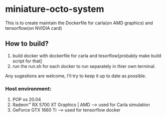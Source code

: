 # miniature-octo-system
This is to create maintain the Dockerfile for carla(on AMD graphics) and tensorflow(on NVIDIA card)

## How to build?

1. build docker with dockerfile for carla and tesorflow[probably make build script for that]
2. run the run.sh for each docker to run separately in thier own terminal.


Any sugestions are welcome, I'll try to keep it up to date as possible.


### Host environment:
1. POP os 20.04
2. Radeon™ RX 5700 XT Graphics | AMD --> used for Carla simulation
3. 	GeForce GTX 1660 Ti --> used for tensorflow docker

